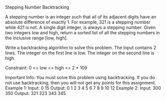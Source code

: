 Stepping Number
Backtracking

A stepping number is an integer such that all of its adjacent digits have an absolute difference of exactly 1. For example, 321 is a stepping number while 421 is not. A single digit integer, is always a stepping number. Given two integers low and high, return a sorted list of all the stepping numbers in the inclusive range [low, high].

Write a backtracking algorithm to solve this problem. The input contains 2 lines. The integer on the first line is low. The integer on the second line is high.

Constraint: 0 <= low <= high <= 2 \* 109

Important Info:
You must solve this problem using backtracking. If you do not use backtracking, then you will not get any points for this assignment.
Example 1:
Input:
0
15
Output:
0 1 2 3 4 5 6 7 8 9 10 12
Example 2:
Input:
300
350
Output:
321 323 343 345
